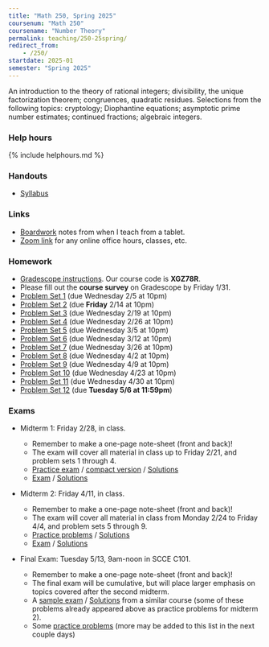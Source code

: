 ```yaml
---
title: "Math 250, Spring 2025"
coursenum: "Math 250"
coursename: "Number Theory"
permalink: teaching/250-25spring/
redirect_from:
    - /250/
startdate: 2025-01
semester: "Spring 2025"
---
```


An introduction to the theory of rational integers; divisibility, the unique factorization theorem; congruences, quadratic residues. Selections from the following topics: cryptology; Diophantine equations; asymptotic prime number estimates; continued fractions; algebraic integers.

### Help hours

{% include helphours.md %}

### Handouts

*   [Syllabus](handouts/syllabus.pdf)


### Links

*   [Boardwork](https://drive.google.com/open?id=1mzENhCobjlAgDKug-u8PligzzJIYJYDH&usp=drive_fs) notes from when I teach from a tablet.
*   [Zoom link](https://amherstcollege.zoom.us/j/97816492611?pwd=VnFGcktXWTFXc2lTa2tXQVlkMU5Vdz09) for any online office hours, classes, etc.

### Homework

* [Gradescope instructions](handouts/gsinfo.pdf). Our course code is **XGZ78R**.
* Please fill out the **course survey** on Gradescope by Friday 1/31.
* [Problem Set 1](psets/pset1.pdf) (due Wednesday 2/5 at 10pm)
* [Problem Set 2](psets/pset2.pdf) (due **Friday** 2/14 at 10pm)
* [Problem Set 3](psets/pset3.pdf) (due Wednesday 2/19 at 10pm)
* [Problem Set 4](psets/pset4.pdf) (due Wednesday 2/26 at 10pm)
* [Problem Set 5](psets/pset5.pdf) (due Wednesday 3/5 at 10pm)
* [Problem Set 6](psets/pset6.pdf) (due Wednesday 3/12 at 10pm)
* [Problem Set 7](psets/pset7.pdf) (due Wednesday 3/26 at 10pm)
* [Problem Set 8](psets/pset8.pdf) (due Wednesday 4/2 at 10pm)
* [Problem Set 9](psets/pset9.pdf) (due Wednesday 4/9 at 10pm)
* [Problem Set 10](psets/pset10.pdf) (due Wednesday 4/23 at 10pm)
* [Problem Set 11](psets/pset11.pdf) (due Wednesday 4/30 at 10pm)
* [Problem Set 12](psets/pset12.pdf) (due **Tuesday 5/6 at 11:59pm**)



### Exams

* Midterm 1: Friday 2/28, in class.
    * Remember to make a one-page note-sheet (front and back)!
    * The exam will cover all material in class up to Friday 2/21, and problem sets 1 through 4.
    * [Practice exam](exams/midterm1practice.pdf) / [compact version](exams/midterm1practice-compact.pdf) / [Solutions](exams/midterm1practice-soln.pdf)
    * [Exam](exams/midterm1compact.pdf) / [Solutions](https://drive.google.com/file/d/1DfjdxIsSHoR0sPJsYWxzAUjrIQ2cAHni/view?usp=sharing)

* Midterm 2: Friday 4/11, in class.
    * Remember to make a one-page note-sheet (front and back)!
    * The exam will cover all material in class from Monday 2/24 to Friday 4/4, and problem sets 5 through 9.
    * [Practice problems](exams/midterm2practice.pdf) / [Solutions](exams/midterm2practice-soln.pdf)
    * [Exam](exams/midterm2compact.pdf) / [Solutions](https://drive.google.com/file/d/16q3cINqLco3OnpNmrmT1IESObdbRwZXI/view?usp=sharing)


* Final Exam: Tuesday 5/13, 9am-noon in SCCE C101.
    * Remember to make a one-page note-sheet (front and back)!
    * The final exam will be cumulative, but will place larger emphasis on topics covered after the second midterm.
    * A [sample exam](../42-15spring/final.pdf) / [Solutions](../42-15spring/finalsoln.pdf) from a similar course (some of these problems already appeared above as practice problems for midterm 2). 
    * Some [practice problems](exams/finalPractice.pdf) (more may be added to this list in the next couple days)
